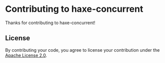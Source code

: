 # Contributing to haxe-concurrent

Thanks for contributing to haxe-concurrent!

## License

By contributing your code, you agree to license your contribution under the [Apache License 2.0](LICENSE.txt).
